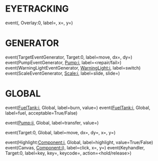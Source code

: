 # EYETRACKING


event(<eye tracker>, Overlay:0, label=<label>, x=<x>, y=<y>)

# GENERATOR

event(TargetEventGenerator, Target:0, label=move, dx=<dx>, dy=<dy>)
event(PumpEventGenerator, <Pump:i>, label=<repair/fail>)
event(WarningLightEventGenerator, <WarningLight:i>, label=switch)
event(ScaleEventGenerator, <Scale:i>, label=slide, slide=<slide>)

# GLOBAL

event(<FuelTank:i>, Global, label=burn, value=<value>)
event(<FuelTank:i>, Global, label=fuel, acceptable=True/False)

event(<Pump:ij>, Global, label=transfer, value=<value>)

event(Target:0, Global, label=move, dx=<dx>, dy=<dy>,  x=<x>, y=<y>)

event(Highlight:<Component:i>, Global, label=highlight, value=True/False)
event(Canvas, <Component:i>), label=click, x=<x>, y=<y>)
event(Keyhandler, Target:0, label=key, key=<key>, keycode=<keycode>, action=<hold/release>)